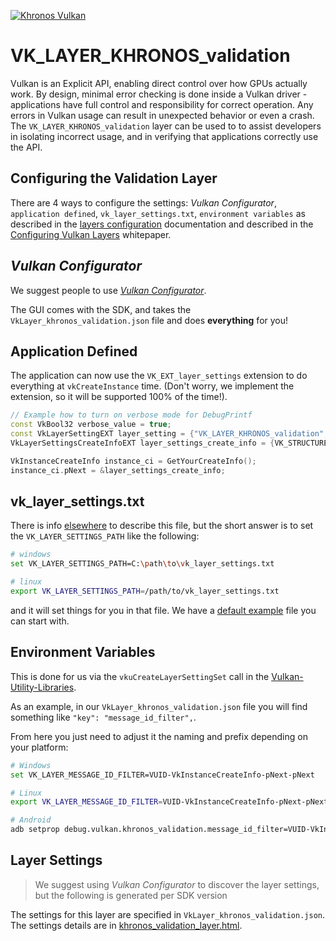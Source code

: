 <!-- markdownlint-disable MD041 -->
<!-- Copyright 2015-2025 LunarG, Inc. -->

[![Khronos Vulkan][1]][2]

[1]: https://vulkan.lunarg.com/img/Vulkan_100px_Dec16.png "https://www.khronos.org/vulkan/"
[2]: https://www.khronos.org/vulkan/

# VK\_LAYER\_KHRONOS\_validation

Vulkan is an Explicit API, enabling direct control over how GPUs actually work. By design, minimal error
checking is done inside a Vulkan driver - applications have full control and responsibility for correct operation.
Any errors in Vulkan usage can result in unexpected behavior or even a crash.  The `VK_LAYER_KHRONOS_validation` layer
can be used to to assist developers in isolating incorrect usage, and in verifying that applications
correctly use the API.

## Configuring the Validation Layer

There are 4 ways to configure the settings: *Vulkan Configurator*, `application defined`, `vk_layer_settings.txt`, `environment variables` as described in the [layers configuration](https://vulkan.lunarg.com/doc/view/latest/windows/layer_configuration.html) documentation and described in the [Configuring Vulkan Layers](https://www.lunarg.com/wp-content/uploads/2024/04/Configuring-Vulkan-Layers-LunarG-Christophe-Riccio-04-11-2024.pdf) whitepaper.

## *Vulkan Configurator*

We suggest people to use [*Vulkan Configurator*](https://www.lunarg.com/introducing-the-new-vulkan-configurator-vkconfig/).

The GUI comes with the SDK, and takes the `VkLayer_khronos_validation.json` file and does **everything** for you!

## Application Defined

The application can now use the `VK_EXT_layer_settings` extension to do everything at `vkCreateInstance` time. (Don't worry, we implement the extension, so it will be supported 100% of the time!).

```c++
// Example how to turn on verbose mode for DebugPrintf
const VkBool32 verbose_value = true;
const VkLayerSettingEXT layer_setting = {"VK_LAYER_KHRONOS_validation", "printf_verbose", VK_LAYER_SETTING_TYPE_BOOL32_EXT, 1, &verbose_value};
VkLayerSettingsCreateInfoEXT layer_settings_create_info = {VK_STRUCTURE_TYPE_LAYER_SETTINGS_CREATE_INFO_EXT, nullptr, 1, &layer_setting};

VkInstanceCreateInfo instance_ci = GetYourCreateInfo();
instance_ci.pNext = &layer_settings_create_info;
```

## vk_layer_settings.txt

There is info [elsewhere](https://vulkan.lunarg.com/doc/view/latest/windows/layer_configuration.html) to describe this file, but the short answer is to set the `VK_LAYER_SETTINGS_PATH` like the following:

```bash
# windows
set VK_LAYER_SETTINGS_PATH=C:\path\to\vk_layer_settings.txt

# linux
export VK_LAYER_SETTINGS_PATH=/path/to/vk_layer_settings.txt
```

and it will set things for you in that file. We have a [default example](../layers/vk_layer_settings.txt) file you can start with.

## Environment Variables

This is done for us via the `vkuCreateLayerSettingSet` call in the [Vulkan-Utility-Libraries](https://github.com/KhronosGroup/Vulkan-Utility-Libraries/).

As an example, in our `VkLayer_khronos_validation.json` file you will find something like `"key": "message_id_filter",`.

From here you just need to adjust it the naming and prefix depending on your platform:

```bash
# Windows
set VK_LAYER_MESSAGE_ID_FILTER=VUID-VkInstanceCreateInfo-pNext-pNext

# Linux
export VK_LAYER_MESSAGE_ID_FILTER=VUID-VkInstanceCreateInfo-pNext-pNext

# Android
adb setprop debug.vulkan.khronos_validation.message_id_filter=VUID-VkInstanceCreateInfo-pNext-pNext
```

## Layer Settings

> We suggest using *Vulkan Configurator* to discover the layer settings, but the following is generated per SDK version

The settings for this layer are specified in `VkLayer_khronos_validation.json`. The settings details are in [khronos_validation_layer.html](https://vulkan.lunarg.com/doc/sdk/latest/windows/khronos_validation_layer.html).
